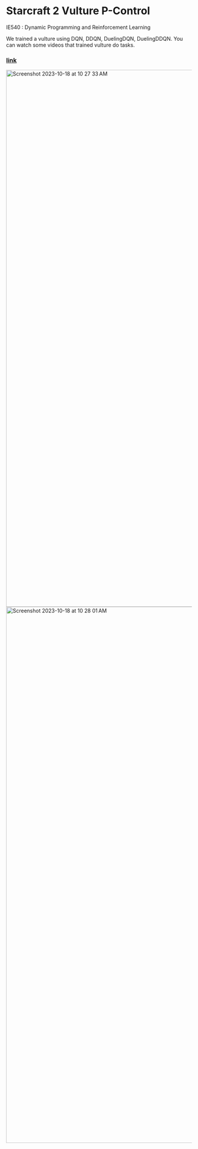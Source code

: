 # Starcraft 2 Vulture P-Control

IE540 : Dynamic Programming and Reinforcement Learning

We trained a vulture using DQN, DDQN, DuelingDQN, DuelingDDQN.
You can watch some videos that trained vulture do tasks.

### [link](https://youtu.be/B-jUpTaynFI?list=PLhhS4A8jHuKsedrdrHCc2vc-UNGZaoBtm)


<img width="1455" alt="Screenshot 2023-10-18 at 10 27 33 AM" src="https://github.com/YonghwanYim/DPRL_Starcraft_RL/assets/37505110/2440024a-3861-4ca1-a936-648a95bc9e2c">

<img width="1453" alt="Screenshot 2023-10-18 at 10 28 01 AM" src="https://github.com/YonghwanYim/DPRL_Starcraft_RL/assets/37505110/9fa9631e-3ce4-4611-946f-0b080a3a800a">

